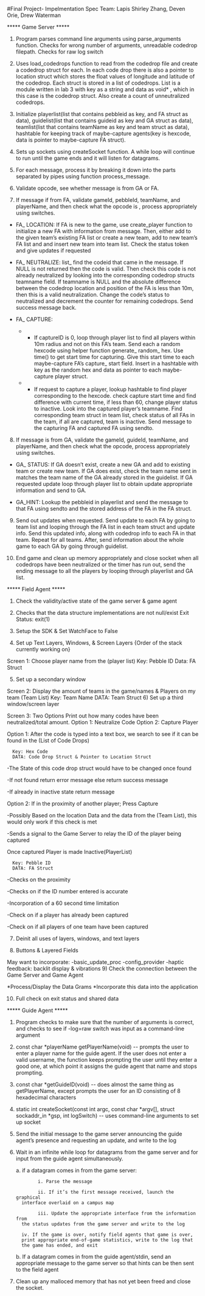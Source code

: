 #Final Project- Impelmentation Spec
Team: Lapis
Shirley Zhang, Deven Orie, Drew Waterman

***** Game Server *****

1) Program parses command line arguments using parse_arguments function.
   Checks for wrong number of arguments, unreadable codedrop filepath. Checks for raw log switch

2) Uses load_codedrops function to read from the codedrop file and create a
   codedrop struct for each. In each code drop there is also a pointer to
   location struct which stores the float values of longitude and latitude of
   the codedrop. Each struct is stored in a list of codedrops. List is a
   module written in lab 3 with key as a string and data as void* , which in
   this case is the codedrop struct. Also create a count of unneutralized
   codedrops.

3) Initialize playerlist(list that contains pebbleid as key, and FA struct as
   data), guidelist(list that contains guideid as key and GA struct as data),
   teamlist(list that contains teamName as key and team struct as data),
   hashtable for keeping track of maybe-capture agents(key is hexcode, data is
   pointer to maybe-capture FA struct).

4) Sets up sockets using createSocket function. A while loop will continue to
   run until the game ends and it will listen for datagrams.

5) For each message, process it by breaking it down into the parts separated
   by pipes using function process_message.

6) Validate opcode, see whether message is from GA or FA.

7) If message if from FA, validate gameId, pebbleId, teamName, and playerName,
   and then check what the opcode is , process appropriately using switches.

  - FA_ LOCATION: If FA is new to the game, use create_player function to
    initialize a new FA with information from message. Then, either add to the
    given team’s existing FA list or create a new team, add to new team’s FA
    list and and insert new team into team list. Check the status token and
    give updates if requested

  - FA_ NEUTRALIZE: list_ find the codeid that came in the message. If NULL is
    not returned then the code is valid. Then check this code is not already
    neutralized by looking into the corresponding codedrop structs teamname
    field. If teamname is NULL and the absolute difference between the codedrop
    location and position of the FA is less than 10m, then this is a valid
    neutralization. Change the code’s status to neutralized and decrement the
    counter for remaining codedrops. Send success message back.

  - FA_ CAPTURE:
    - * If captureID is 0, loop through player list to find all players within
      10m radius and not on this FA’s team. Send each a random hexcode using
      helper function generate_ random_ hex. Use time() to get start time for
      capturing. Give this start time to each maybe-capture FA’s capture_ start
      field. Insert in a hashtable with key as the random hex and data as
      pointer to each maybe-capture player struct.
    - * If request to capture a player, lookup hashtable to find player
      corresponding to the hexcode. check capture start time and find
      difference with current time, if less than 60, change player status to
      inactive. Look into the captured player’s teamname. Find corresponding
      team struct in team list, check status of all FAs in the team, if all
      are captured, team is inactive. Send message to the capturing FA and
      captured FA using sendto.

8) If message is from GA, validate the gameId, guideId, teamName, and
   playerName, and then check what the opcode, process appropriately using
   switches.  
   
 - GA_ STATUS: If GA doesn’t exist, create a new GA and add to existing team
   or create new team. If GA does exist, check the team name sent in matches
   the team name of the GA already stored in the guidelist. If GA requested
   update loop through player list to obtain update appropriate information
   and send to GA.

 - GA_HINT: Lookup the pebbleid in playerlist and send the message to that FA
   using sendto and the stored address of the FA in the FA struct.

9) Send out updates when requested. Send update to each FA by going to team
   list and looping through the FA list in each team struct and update info.
   Send this updated info, along with codedrop info to each FA in that team.
   Repeat for all teams. After, send information about the whole game to each
   GA by going through guidelist.

10) End game and clean up memory appropriately and close socket when all
    codedrops have been neutralized or the timer has run out, send the ending message to all the players
    by looping through playerlist and GA list.


***** Field Agent *****

1) Check the validity/active state of the game server & game agent

2) Checks that the data structure implementations are not null/exist
   Exit Status: exit(1)
  
3) Setup the SDK & Set WatchFace to False

4) Set up Text Layers, Windows, & Screen Layers {Order of the stack currently
   working on}

  Screen 1: Choose player name from the (player list)
      Key: Pebble ID
      Data: FA Struct
      
5) Set up a secondary window 

  Screen 2: Display the amount of teams in the game/names & Players on
  my team
        (Team List)
        Key: Team Name
        DATA: Team Struct
6) Set up a third window/screen layer

  Screen 3: Two Options
        Print out how many codes have been neutralized/total amount.
      Option 1: Neutralize Code 
      Option 2: Capture Player
                
Option 1: After the code is typed into a text box, we search to see if it can
be found in the (List of Code Drops)
      
      Key: Hex Code
      DATA: Code Drop Struct & Pointer to Location Struct

-The State of this code drop struct would have to be
changed once found

-If not found return error message else return success
message

-If already in inactive state return message 

Option 2:
If in the proximity of another player; Press Capture 

-Possibly Based on the location Data and the data from the (Team List), this
 would only work if this check is met

-Sends a signal to the Game Server to relay the ID of the player being captured

Once captured Player is made Inactive(PlayerList)

      Key: Pebble ID
      DATA: FA Struct
    
-Checks on the proximity

-Checks on if the ID number entered is accurate

-Incorporation of a 60 second time limitation

-Check on if a player has already been captured

-Check on if all players of one team have been captured

7) Deinit all uses of layers, windows, and text layers

8) Buttons & Layered Fields

  May want to incorporate: 
    -basic_update_proc
    -config_provider
    -haptic feedback: backlit display & vibrations 
9) Check the connection between the Game Server and Game Agent 

  *Process/Display the Data Grams 
  *Incorporate this data into the application

10) Full check on exit status and shared data 



***** Guide Agent *****

1) Program checks to make sure that the number of arguments is correct, and
   checks to see if -log=raw switch was input as a command-line argument

2) const char *playerName getPlayerName(void) -- prompts the user to enter a
   player name for the guide agent. If the user does not enter a valid
   username, the function keeps prompting the user until they enter a good one,
   at which point it assigns the guide agent that name and stops prompting.

3) const char *getGuideID(void) -- does almost the same thing as getPlayerName,
   except prompts the user for an ID consisting of 8 hexadecimal characters

4) static int createSocket(const int argc, const char *argv[], struct
   sockaddr_in *gsp, int logSwitch)  -- uses command-line arguments to set up
   socket

5) Send the initial message to the game server announcing the guide agent’s
   presence and requesting an update, and write to the log

6) Wait in an infinite while loop for datagrams from the game server and for
   input from the guide agent simultaneously.
   
     a. if a datagram comes in from the game server:
   
               i. Parse the message
         
               ii. If it’s the first message received, launch the graphical
         interface overlaid on a campus map
         
               iii. Update the appropriate interface from the information from
         the status updates from the game server and write to the log

         iv. If the game is over, notify field agents that game is over,
         print appropriate end-of-game statistics, write to the log that
         the game has ended, and exit
         
   b. If a datagram comes in from the guide agent/stdin, send an
      appropriate message to the game server so that hints can be then
      sent to the field agent

7) Clean up any malloced memory that has not yet been freed and close the
   socket. 

